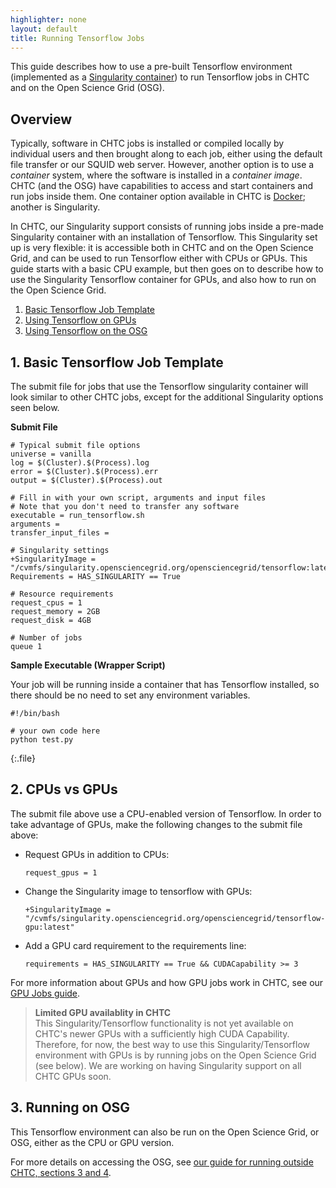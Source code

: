 ```yaml
---
highlighter: none
layout: default
title: Running Tensorflow Jobs
---
```


This guide describes how to use a pre-built Tensorflow environment
(implemented as a [Singularity container](http://singularity.lbl.gov/))
to run Tensorflow jobs in CHTC and on the Open Science Grid (OSG).

Overview
--------

Typically, software in CHTC jobs is installed or compiled locally by
individual users and then brought along to each job, either using the
default file transfer or our SQUID web server. However, another option
is to use a *container* system, where the software is installed in a
*container image*. CHTC (and the OSG) have capabilities to access and
start containers and run jobs inside them. One container option
available in CHTC is [Docker](/docker-jobs.shtml); another is
Singularity.

In CHTC, our Singularity support consists of running jobs inside a
pre-made Singularity container with an installation of Tensorflow. This
Singularity set up is very flexible: it is accessible both in CHTC and
on the Open Science Grid, and can be used to run Tensorflow either with
CPUs or GPUs. This guide starts with a basic CPU example, but then goes
on to describe how to use the Singularity Tensorflow container for GPUs,
and also how to run on the Open Science Grid.

1.  [Basic Tensorflow Job Template](#template)
2.  [Using Tensorflow on GPUs](#gpus)
3.  [Using Tensorflow on the OSG](#osg)

<a name="template"></a>

**1. Basic Tensorflow Job Template**
--------------------------------

The submit file for jobs that use the Tensorflow singularity container
will look similar to other CHTC jobs, except for the additional
Singularity options seen below.

**Submit File**

``` {.sub}
# Typical submit file options
universe = vanilla
log = $(Cluster).$(Process).log
error = $(Cluster).$(Process).err
output = $(Cluster).$(Process).out

# Fill in with your own script, arguments and input files
# Note that you don't need to transfer any software
executable = run_tensorflow.sh
arguments =
transfer_input_files = 

# Singularity settings
+SingularityImage = "/cvmfs/singularity.opensciencegrid.org/opensciencegrid/tensorflow:latest"
Requirements = HAS_SINGULARITY == True

# Resource requirements
request_cpus = 1
request_memory = 2GB
request_disk = 4GB

# Number of jobs
queue 1
```

**Sample Executable (Wrapper Script)**

Your job will be running inside a container that has Tensorflow
installed, so there should be no need to set any environment variables.

``` 
#!/bin/bash

# your own code here 
python test.py
```
{:.file}


<a name="gpus"></a>

**2. CPUs vs GPUs**
---------------

The submit file above use a CPU-enabled version of Tensorflow. In order
to take advantage of GPUs, make the following changes to the submit file
above:

-   Request GPUs in addition to CPUs:

    ``` {.sub}
    request_gpus = 1
    ```

-   Change the Singularity image to tensorflow with GPUs:

    ``` {.sub}
    +SingularityImage = "/cvmfs/singularity.opensciencegrid.org/opensciencegrid/tensorflow-gpu:latest"
    ```

-   Add a GPU card requirement to the requirements line:

    ``` {.sub}
    requirements = HAS_SINGULARITY == True && CUDACapability >= 3
    ```

For more information about GPUs and how GPU jobs work in CHTC, see our
[GPU Jobs guide](/gpu-jobs.shtml).

> **Limited GPU availablity in CHTC**\
> This Singularity/Tensorflow functionality is not yet available on
> CHTC\'s newer GPUs with a sufficiently high CUDA Capability.
> Therefore, for now, the best way to use this Singularity/Tensorflow
> environment with GPUs is by running jobs on the Open Science Grid (see
> below). We are working on having Singularity support on all CHTC GPUs
> soon.

<a name="osg"></a>

**3. Running on OSG**
-----------------

This Tensorflow environment can also be run on the Open Science Grid, or
OSG, either as the CPU or GPU version.

For more details on accessing the OSG, see [our guide for running
outside CHTC, sections 3 and 4](/scaling-htc.shtml).
